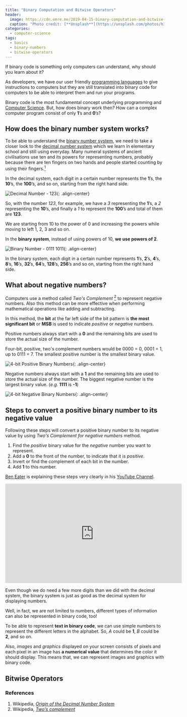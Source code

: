 ```yaml
---
title: "Binary Computation and Bitwise Operators"
header:
  image: https://cdn.emre.me/2019-04-15-binary-computation-and-bitwise-operators-header-image.jpg
  caption: "Photo credit: [**Unsplash**](https://unsplash.com/photos/h3sAF1cVURw)"
categories:
  - computer-science
tags:
  - basics
  - binary-numbers
  - bitwise-operators
---
```


If binary code is something only computers can understand, why should you learn about it?

As developers, we have our user friendly [programming languages](https://en.wikipedia.org/wiki/List_of_programming_languages) to give instructions to computers but they are still translated into binary code for computers to be able to interpret them and run your programs.
 
Binary code is the most fundamental concept underlying programming and [Computer Science](https://emre.me/categories/#computer-science). But, how does binary work then? How can a complex computer program consist of only **1**’s and **0**’s?

## How does the binary number system works? ##

To be able to understand the [binary number system](https://en.wikipedia.org/wiki/Binary_number), we need to take a closer look to the [decimal number system](https://en.wikipedia.org/wiki/Decimal) which we learn in elementary school and still using everyday.
Many numeral systems of ancient civilisations use ten and its powers for representing numbers, probably because there are ten fingers on two hands and people started counting by using their fingers.[<sup>1</sup>](#references)

In the decimal system, each digit in a certain number represents the **1**’s, the **10**’s, the **100**’s, and so on, starting from the right hand side.

![Decimal Number - 123](https://cdn.emre.me/2019-04-15-binary-numbers-123.png){: .align-center}

So, with the number *123*, for example, we have a *3* representing the **1**’s, a *2* representing the **10**’s, and finally a *1* to represent the **100**’s and total of them are **123**.

We are starting from 10 to the power of 0 and increasing the powers while moving to left 1, 2, 3 and so on.

In the **binary system**, instead of using powers of 10, **we use powers of 2**.

![Binary Number - 0111 1011](https://cdn.emre.me/2019-04-15-binary-numbers-01111011.png){: .align-center}

In the binary system, each digit in a certain number represents **1**’s, **2**’s, **4**’s, **8**’s, **16**’s, **32**’s, **64**’s, **128**’s, **256**’s and so on, starting from the right hand side.

## What about negative numbers? ##

Computers use a method called *Two's Complement* [<sup>2</sup>](#references) to represent negative numbers. Also this method can be more effective when performing mathematical operations like adding and subtracting.

In this method, the **bit** at the far left side of the bit pattern is **the most significant bit** or **MSB** is used to indicate *positive* or *negative* numbers. 

Positive numbers always start with a **0** and the remaining bits are used to store the actual size of the number.

Four-bit, positive, two's complement numbers would be 0000 = 0, 0001 = 1, up to 0111 = 7. The smallest positive number is the smallest binary value.

![4-bit Positive Binary Numbers](https://cdn.emre.me/2019-04-15-four-bit-positive-binary-numbers.png){: .align-center}

Negative numbers always start with a **1** and the remaining bits are used to store the actual size of the number. The biggest negative number is the largest binary value. (*e.g.* **1111** is **-1**)

![4-bit Negative Binary Numbers](https://cdn.emre.me/2019-04-15-four-bit-negative-binary-numbers.png){: .align-center}

## Steps to convert a positive binary number to its negative value ##

Following these steps will convert a positive binary number to its negative value by using *Two's Complement for negative numbers* method.



1. Find the *positive* binary value for the *negative* number you want to represent.
2. Add a **0** to the front of the number, to indicate that it is *positive*.
3. Invert or find the complement of each bit in the number.
4. Add **1** to this number.

[Ben Eater](https://www.youtube.com/channel/UCS0N5baNlQWJCUrhCEo8WlA) is explaining these steps very clearly in his [YouTube Channel](https://www.youtube.com/channel/UCS0N5baNlQWJCUrhCEo8WlA). 

<iframe width="560" height="315" src="https://www.youtube-nocookie.com/embed/4qH4unVtJkE" frameborder="0" allow="accelerometer; autoplay; encrypted-media; gyroscope; picture-in-picture" allowfullscreen></iframe>

Even though we do need a few more digits than we did with the decimal system, the binary system is just as good as the decimal system for displaying numbers.

Well, in fact, we are not limited to numbers, different types of information can also be represented in binary code, too! 

To be able to represent **text in binary code**, we can use simple numbers to represent the different letters in the alphabet. So, *A* could be **1**, *B* could be **2**, and so on.

Also, *images* and *graphics* displayed on your screen consists of pixels and each pixel in an image has **a numerical value** that determines the color it should display. This means that, we can represent images and graphics with binary code.

## Bitwise Operators ##



### References ###

1. Wikipedia, *[Origin of the Decimal Number System](https://en.wikipedia.org/wiki/Decimal#Origin)*
2. Wikipedia, *[Two's complement](https://en.wikipedia.org/wiki/Two%27s_complement)*

